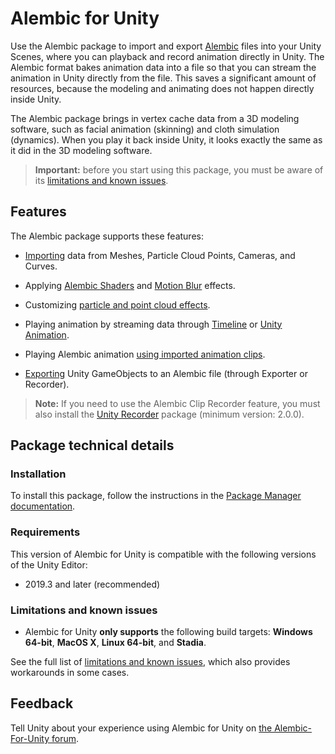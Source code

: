 # Alembic for Unity

Use the Alembic package to import and export [Alembic](http://www.alembic.io/) files into your Unity Scenes, where you can playback and record animation directly in Unity. The Alembic format bakes animation data into a file so that you can stream the animation in Unity directly from the file. This saves a significant amount of resources, because the modeling and animating does not happen directly inside Unity.

The Alembic package brings in vertex cache data from a 3D modeling software, such as facial animation (skinning) and cloth simulation (dynamics). When you play it back inside Unity, it looks exactly the same as it did in the 3D modeling software.

>**Important:** before you start using this package, you must be aware of its [limitations and known issues](known-issues.md).


## Features

The Alembic package supports these features:

* [Importing](import.md) data from Meshes, Particle Cloud Points, Cameras, and Curves.

* Applying [Alembic Shaders](motion-vectors.md#shaders) and [Motion Blur](motion-vectors.md#blur) effects.

* Customizing [particle and point cloud effects](particles.md).

* Playing animation by streaming data through [Timeline](timeline.md) or [Unity Animation](animClip.md).

* Playing Alembic animation [using imported animation clips](time_ImportedClip.md).

* [Exporting](export.md) Unity GameObjects to an Alembic file (through Exporter or Recorder).

> **Note:** If you need to use the Alembic Clip Recorder feature, you must also install the [Unity Recorder](https://docs.unity3d.com/Packages/com.unity.recorder@latest/index.html) package (minimum version: 2.0.0).


## Package technical details

### Installation

To install this package, follow the instructions in the [Package Manager documentation](https://docs.unity3d.com/Manual/upm-ui-install.html).

### Requirements

This version of Alembic for Unity is compatible with the following versions of the Unity Editor:

* 2019.3 and later (recommended)

### Limitations and known issues

* Alembic for Unity **only supports** the following build targets: **Windows 64-bit**, **MacOS X**, **Linux 64-bit**, and **Stadia**.

See the full list of [limitations and known issues](known-issues.md), which also provides workarounds in some cases.


## Feedback

Tell Unity about your experience using Alembic for Unity on [the Alembic-For-Unity forum](https://forum.unity.com/threads/alembic-for-unity.521649/).
